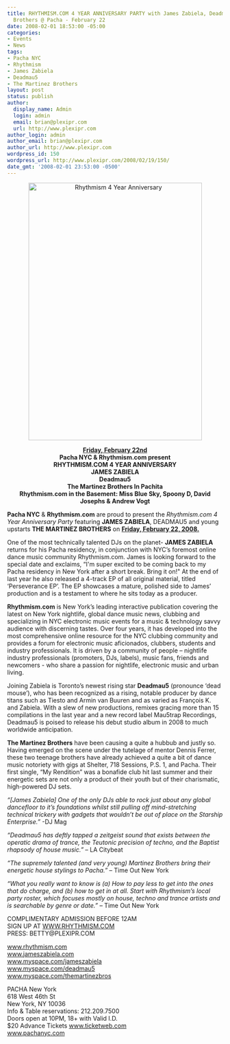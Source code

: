 ```yaml
---
title: RHYTHMISM.COM 4 YEAR ANNIVERSARY PARTY with James Zabiela, Deadmau5 & The Martinez
  Brothers @ Pacha - February 22
date: 2008-02-01 18:53:00 -05:00
categories:
- Events
- News
tags:
- Pacha NYC
- Rhythmism
- James Zabiela
- Deadmau5
- The Martinez Brothers
layout: post
status: publish
author:
  display_name: Admin
  login: admin
  email: brian@plexipr.com
  url: http://www.plexipr.com
author_login: admin
author_email: brian@plexipr.com
author_url: http://www.plexipr.com
wordpress_id: 150
wordpress_url: http://www.plexipr.com/2008/02/19/150/
date_gmt: '2008-02-01 23:53:00 -0500'
---
```


<p style="text-align: center;"><a href="http://www.rhythmism.com"><img class="alignnone size-full wp-image-1088" title="Rhythmism 4 Year Anniversary" src="http://www.plexipr.com/wp-content/uploads/2008/02/james-zabiela-2.jpg" alt="Rhythmism 4 Year Anniversary" width="405" height="600" /></a></p>
<p style="text-align: center;"><strong><span style="text-decoration: underline;">Friday, February 22nd</span><br />
Pacha NYC &amp; Rhythmism.com present<br />
RHYTHMISM.COM 4 YEAR ANNIVERSARY<br />
JAMES ZABIELA<br />
Deadmau5<br />
The Martinez Brothers In Pachita<br />
Rhythmism.com in the Basement: Miss Blue Sky, Spoony D, David Josephs &amp; Andrew Vogt</strong></p>
<p><strong>Pacha NYC</strong> &amp; <strong>Rhythmism.com</strong> are proud to present the <em>Rhythmism.com 4 Year Anniversary Party</em> featuring <strong>JAMES ZABIELA</strong>, DEADMAU5 and young upstarts <strong>THE MARTINEZ BROTHERS</strong> on <strong><span style="text-decoration: underline;">Friday, February 22, 2008.</span></strong></p>
<p>One of the most technically talented DJs on the planet- <strong>JAMES ZABIELA</strong> returns for his Pacha residency, in conjunction with NYC’s foremost online dance music community Rhythmism.com. James is looking forward to the special date and exclaims, “I'm super excited to be coming back to my Pacha residency in New York after a short break. Bring it on!" At the end of last year he also released a 4-track EP of all original material, titled ‘Perseverance EP’. The EP showcases a mature, polished side to James’ production and is a testament to where he sits today as a producer.</p>
<p><strong>Rhythmism.com</strong> is New York’s leading interactive publication covering the latest on New York nightlife, global dance music news, clubbing and specializing in NYC electronic music events for a music &amp; technology savvy audience with discerning tastes. Over four years, it has developed into the most comprehensive online resource for the NYC clubbing community and provides a forum for electronic music aficionados, clubbers, students and industry professionals. It is driven by a community of people – nightlife industry professionals (promoters, DJs, labels), music fans, friends and newcomers - who share a passion for nightlife, electronic music and urban living.</p>
<p>Joining Zabiela is Toronto’s newest rising star <strong>Deadmau5</strong> (pronounce ‘dead mouse’), who has been recognized as a rising, notable producer by dance titans such as Tiesto and Armin van Buuren and as varied as François K. and Zabiela. With a slew of new productions, remixes gracing more than 15 compilations in the last year and a new record label Mau5trap Recordings, Deadmau5 is poised to release his debut studio album in 2008 to much worldwide anticipation.</p>
<p><strong>The Martinez Brothers</strong> have been causing a quite a hubbub and justly so. Having emerged on the scene under the tutelage of mentor Dennis Ferrer, these two teenage brothers have already achieved a quite a bit of dance music notoriety with gigs at Shelter, 718 Sessions, P.S. 1, and Pacha. Their first single, “My Rendition” was a bonafide club hit last summer and their energetic sets are not only a product of their youth but of their charismatic, high-powered DJ sets.</p>
<p><em>“[James Zabiela] One of the only DJs able to rock just about any global dancefloor to it’s foundations whilst still pulling off mind-stretching technical trickery with gadgets that wouldn’t be out of place on the Starship Enterprise.”</em> -DJ Mag</p>
<p><em>“Deadmau5 has deftly tapped a zeitgeist sound that exists between the operatic drama of trance, the Teutonic precision of techno, and the Baptist rhapsody of house music.”</em> – LA Citybeat</p>
<p><em>“The supremely talented (and very young) Martinez Brothers bring their energetic house stylings to Pacha.”</em> – Time Out New York</p>
<p><em>“What you really want to know is (a) How to pay less to get into the ones that do charge, and (b) how to get in at all. Start with Rhythmism’s local party roster, which focuses mostly on house, techno and trance artists and is searchable by genre or date.”</em> – Time Out New York</p>
<p>COMPLIMENTARY ADMISSION BEFORE 12AM<br />
SIGN UP AT <a href="http://">WWW.RHYTHMISM.COM</a><br />
PRESS: BETTY@PLEXIPR.COM</p>
<p><a href="http://">www.rhythmism.com<br />
www.jameszabiela.com<br />
www.myspace.com/jameszabiela<br />
www.myspace.com/deadmau5<br />
www.myspace.com/themartinezbros</a></p>
<p>PACHA New York<br />
618 West 46th St<br />
New York, NY 10036<br />
Info &amp; Table reservations: 212.209.7500<br />
Doors open at 10PM, 18+ with Valid I.D.<br />
$20 Advance Tickets <a href="http://">www.ticketweb.com</a><br />
<a href="http://">www.pachanyc.com</a></p>
